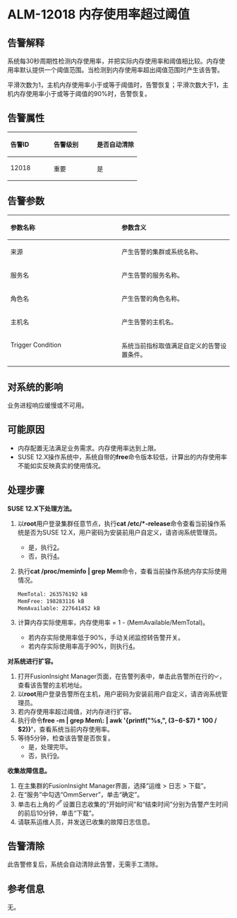 # ALM-12018 内存使用率超过阈值<a name="ALM-12018"></a>

## 告警解释<a name="section35903777"></a>

系统每30秒周期性检测内存使用率，并把实际内存使用率和阈值相比较。内存使用率默认提供一个阈值范围。当检测到内存使用率超出阈值范围时产生该告警。

平滑次数为1，主机内存使用率小于或等于阈值时，告警恢复；平滑次数大于1，主机内存使用率小于或等于阈值的90%时，告警恢复。

## 告警属性<a name="section54698543"></a>

<a name="table9606917"></a>
<table><thead align="left"><tr id="row1697067"><th class="cellrowborder" valign="top" width="33.33333333333333%" id="mcps1.1.4.1.1"><p id="p3244718"><a name="p3244718"></a><a name="p3244718"></a>告警ID</p>
</th>
<th class="cellrowborder" valign="top" width="33.33333333333333%" id="mcps1.1.4.1.2"><p id="p61495577"><a name="p61495577"></a><a name="p61495577"></a>告警级别</p>
</th>
<th class="cellrowborder" valign="top" width="33.33333333333333%" id="mcps1.1.4.1.3"><p id="p15085845"><a name="p15085845"></a><a name="p15085845"></a>是否自动清除</p>
</th>
</tr>
</thead>
<tbody><tr id="row13993929"><td class="cellrowborder" valign="top" width="33.33333333333333%" headers="mcps1.1.4.1.1 "><p id="p59766494"><a name="p59766494"></a><a name="p59766494"></a>12018</p>
</td>
<td class="cellrowborder" valign="top" width="33.33333333333333%" headers="mcps1.1.4.1.2 "><p id="p9247868"><a name="p9247868"></a><a name="p9247868"></a>重要</p>
</td>
<td class="cellrowborder" valign="top" width="33.33333333333333%" headers="mcps1.1.4.1.3 "><p id="p10879818"><a name="p10879818"></a><a name="p10879818"></a>是</p>
</td>
</tr>
</tbody>
</table>

## 告警参数<a name="section22524839"></a>

<a name="table8850032"></a>
<table><thead align="left"><tr id="row8844317"><th class="cellrowborder" valign="top" width="50%" id="mcps1.1.3.1.1"><p id="p45301052"><a name="p45301052"></a><a name="p45301052"></a>参数名称</p>
</th>
<th class="cellrowborder" valign="top" width="50%" id="mcps1.1.3.1.2"><p id="p45506584"><a name="p45506584"></a><a name="p45506584"></a>参数含义</p>
</th>
</tr>
</thead>
<tbody><tr id="row17268727114117"><td class="cellrowborder" valign="top" width="50%" headers="mcps1.1.3.1.1 "><p id="p17935380415"><a name="p17935380415"></a><a name="p17935380415"></a>来源</p>
</td>
<td class="cellrowborder" valign="top" width="50%" headers="mcps1.1.3.1.2 "><p id="p187931338134115"><a name="p187931338134115"></a><a name="p187931338134115"></a>产生告警的集群或系统名称。</p>
</td>
</tr>
<tr id="row62154648"><td class="cellrowborder" valign="top" width="50%" headers="mcps1.1.3.1.1 "><p id="p1361700"><a name="p1361700"></a><a name="p1361700"></a>服务名</p>
</td>
<td class="cellrowborder" valign="top" width="50%" headers="mcps1.1.3.1.2 "><p id="p43188901"><a name="p43188901"></a><a name="p43188901"></a>产生告警的服务名称。</p>
</td>
</tr>
<tr id="row53155797"><td class="cellrowborder" valign="top" width="50%" headers="mcps1.1.3.1.1 "><p id="p10652320"><a name="p10652320"></a><a name="p10652320"></a>角色名</p>
</td>
<td class="cellrowborder" valign="top" width="50%" headers="mcps1.1.3.1.2 "><p id="p57531604"><a name="p57531604"></a><a name="p57531604"></a>产生告警的角色名称。</p>
</td>
</tr>
<tr id="row48022388"><td class="cellrowborder" valign="top" width="50%" headers="mcps1.1.3.1.1 "><p id="p64608215"><a name="p64608215"></a><a name="p64608215"></a>主机名</p>
</td>
<td class="cellrowborder" valign="top" width="50%" headers="mcps1.1.3.1.2 "><p id="p65882935"><a name="p65882935"></a><a name="p65882935"></a>产生告警的主机名。</p>
</td>
</tr>
<tr id="row56075505"><td class="cellrowborder" valign="top" width="50%" headers="mcps1.1.3.1.1 "><p id="p45822038"><a name="p45822038"></a><a name="p45822038"></a>Trigger Condition</p>
</td>
<td class="cellrowborder" valign="top" width="50%" headers="mcps1.1.3.1.2 "><p id="p20597612"><a name="p20597612"></a><a name="p20597612"></a>系统当前指标取值满足自定义的告警设置条件。</p>
</td>
</tr>
</tbody>
</table>

## 对系统的影响<a name="section1396964"></a>

业务进程响应缓慢或不可用。

## 可能原因<a name="section12572677"></a>

-   内存配置无法满足业务需求。内存使用率达到上限。
-   SUSE 12.X操作系统中，系统自带的**free**命令版本较低，计算出的内存使用率不能如实反映真实的使用情况。

## 处理步骤<a name="section46045237"></a>

**SUSE 12.X下处理方法。**

1.  以**root**用户登录集群任意节点，执行**cat /etc/\*-release**命令查看当前操作系统是否为SUSE 12.X，用户密码为安装前用户自定义，请咨询系统管理员。
    -   是，执行[2](#li41780469423)。
    -   否，执行[4](#li591581469423)。

2.  <a name="li41780469423"></a>执行**cat /proc/meminfo | grep Mem**命令，查看当前操作系统内存实际使用情况。

    ```
    MemTotal: 263576192 kB 
    MemFree: 198283116 kB 
    MemAvailable: 227641452 kB
    ```

3.  计算内存实际使用率，内存使用率 = 1 - \(MemAvailable/MemTotal\)。
    -   若内存实际使用率低于90%，手动关闭监控转告警开关。
    -   若内存实际使用率高于90%，则执行[4](#li591581469423)。


**对系统进行扩容。**

1.  <a name="li591581469423"></a>打开FusionInsight Manager页面，在告警列表中，单击此告警所在行的![](figures/zh-cn_image_0263895749.png)，查看该告警的主机地址。
2.  以**root**用户登录告警所在主机，用户密码为安装前用户自定义，请咨询系统管理员。
3.  若内存使用率超过阈值，对内存进行扩容。
4.  执行命令**free -m | grep Mem\\: | awk '\{printf\("%s,", \($3-$6-$7\) \* 100 / $2\)\}'**，查看系统当前内存使用率。
5.  等待5分钟，检查该告警是否恢复。
    -   是，处理完毕。
    -   否，执行[9](#li244776269423)。


**收集故障信息。**

1.  <a name="li244776269423"></a>在主集群的FusionInsight Manager界面，选择“运维 \> 日志 \> 下载”。
2.  在“服务”中勾选“OmmServer”，单击“确定”。
3.  单击右上角的![](figures/zh-cn_image_0263895796.png)设置日志收集的“开始时间”和“结束时间”分别为告警产生时间的前后10分钟，单击“下载”。
4.  请联系运维人员，并发送已收集的故障日志信息。

## 告警清除<a name="section169311343318"></a>

此告警修复后，系统会自动清除此告警，无需手工清除。

## 参考信息<a name="section11753956"></a>

无。

